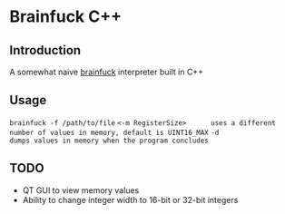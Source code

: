 # Brainfuck C++

## Introduction

A somewhat naive [brainfuck](https://esolangs.org/wiki/Brainfuck) interpreter built in C++

## Usage

`brainfuck -f /path/to/file`
`<-m RegisterSize>      uses a different number of values in memory, default is UINT16_MAX`
`-d                     dumps values in memory when the program concludes`

## TODO

 * QT GUI to view memory values
 * Ability to change integer width to 16-bit or 32-bit integers
 